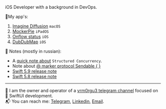 iOS Developer with a background in DevOps.
<!---
I am seeking a new full-time, fully remote iOS developer position.
My primary expertise is in `SwiftUI`, but I also have over four years of experience in a variety of other languages and technologies, including `DevOps`.
-->

📱My app's:

1. [Imagine Diffusion](https://apple.co/3MheCs5) `macOS`
2. [MockerPie](https://apple.co/3KVRXSU) `iPadOS`
3. [Onflow status](https://github.com/wmorgue/OnflowStatus) `iOS`
4. [DubDubMap](https://github.com/wmorgue/DubDubMap) `iOS`

📝 Notes (mostly in russian):
 - A [quick note about](https://t.me/vrm0rgu3/168?comment=238) `Structured Concurrency`.
 - Note about [@ marker protocol Sendable { }](https://t.me/vrm0rgu3/169)
 - [Swift 5.9 release note](https://github.com/wmorgue/swiftui_interview_qa/blob/main/src/Swift5.9.md)
 - [Swift 5.8 release note](https://gist.github.com/wmorgue/f095c4577e3f21ada735b1962328cfc6)

---

💬 I am the owner and operator of a [vrm0rgu3 telegram channel](https://t.me/vrm0rgu3) focused on  SwiftUI development.\
📬 You can reach me: [Telegram](https://t.me/maybequantum), [Linkedin](https://www.linkedin.com/in/nikita-rossik-479120238/), [Email](maybequantumbit@icloud.com).

<!--
**wmorgue/wmorgue** is a ✨ _special_ ✨ repository because its `README.md` (this file) appears on your GitHub profile.
-->
